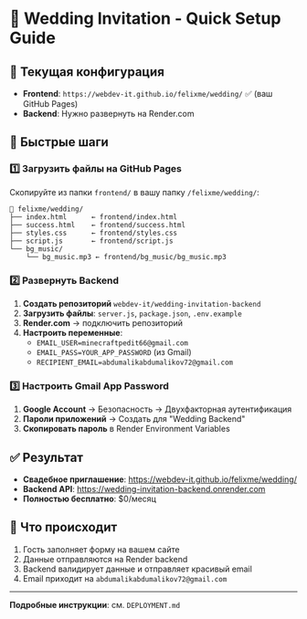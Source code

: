 # 💒 Wedding Invitation - Quick Setup Guide

## 🎯 Текущая конфигурация

- **Frontend**: `https://webdev-it.github.io/felixme/wedding/` ✅ (ваш GitHub Pages)
- **Backend**: Нужно развернуть на Render.com 

## 🚀 Быстрые шаги

### 1️⃣ Загрузить файлы на GitHub Pages

Скопируйте из папки `frontend/` в вашу папку `/felixme/wedding/`:

```
📁 felixme/wedding/
├── index.html      ← frontend/index.html
├── success.html    ← frontend/success.html  
├── styles.css      ← frontend/styles.css
├── script.js       ← frontend/script.js
└── bg_music/
    └── bg_music.mp3 ← frontend/bg_music/bg_music.mp3
```

### 2️⃣ Развернуть Backend

1. **Создать репозиторий** `webdev-it/wedding-invitation-backend`
2. **Загрузить файлы**: `server.js`, `package.json`, `.env.example`
3. **Render.com** → подключить репозиторий
4. **Настроить переменные**:
   - `EMAIL_USER=minecraftpedit66@gmail.com`
   - `EMAIL_PASS=YOUR_APP_PASSWORD` (из Gmail)
   - `RECIPIENT_EMAIL=abdumalikabdumalikov72@gmail.com`

### 3️⃣ Настроить Gmail App Password

1. **Google Account** → Безопасность → Двухфакторная аутентификация
2. **Пароли приложений** → Создать для "Wedding Backend"
3. **Скопировать пароль** в Render Environment Variables

## ✅ Результат

- **Свадебное приглашение**: https://webdev-it.github.io/felixme/wedding/
- **Backend API**: https://wedding-invitation-backend.onrender.com
- **Полностью бесплатно**: $0/месяц

## 📧 Что происходит

1. Гость заполняет форму на вашем сайте
2. Данные отправляются на Render backend  
3. Backend валидирует данные и отправляет красивый email
4. Email приходит на `abdumalikabdumalikov72@gmail.com`

---

**Подробные инструкции**: см. `DEPLOYMENT.md`